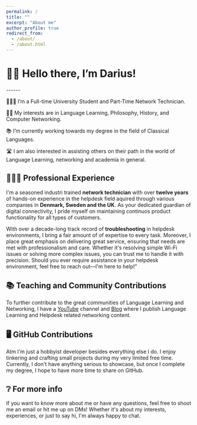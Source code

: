```yaml
---
permalink: /
title: ""
excerpt: "About me"
author_profile: true
redirect_from: 
  - /about/
  - /about.html
---
```


<h1>👋🏼 Hello there, I’m Darius!</h1>
------
<p>👨🏻‍💻 I’m a Full-time University Student and Part-Time Network Technician.</p>
<p>✍🏼 My interests are in Language Learning, Philosophy, History, and Computer Networking.</p>
<p>📚 I’m currently working towards my degree in the field of Classical Languages.</p>
<p>🛣️ I am also interested in assisting others on their path in the world of Language Learning, networking and academia in general.</p>
<h2 id="-professional-experience">🧑🏽‍💻 Professional Experience</h2>
<p>I'm a seasoned industri trained <strong>network technician</strong> with over <strong>twelve years</strong> of hands-on experience in the helpdesk field aquired through various companies in <strong>Denmark, Sweden and the UK</strong>. As your dedicated guardian of digital connectivity, I pride myself on maintaining continuos product functionality for all types of customers.<p>
<p>With over a decade-long track record of <strong>troubleshooting</strong> in helpdesk environments, I bring a fair amount of of expertise to every task. Moreover, I place great emphasis on delivering great service, ensuring that needs are met with professionalism and care. Whether it's resolving simple Wi-Fi issues or solving more complex issues, you can trust me to handle it with precision. Should you ever require assistance in your helpdesk environment, feel free to reach out—I'm here to help!"</p>
<h2 id="-teaching-and-community-contributions">📚 Teaching and Community Contributions</h2>
<p>To further contribute to the great communities of Language Learning and Networking, I have a <a href="https://www.youtube.com/@dfgdfgdfg">YouTube</a> channel and <a href="https://darius.dk/blog">Blog</a> where I publish Language Learning and Helpdesk related networking content.</p>
<h2 id="-open-source-contributions">🖥️ GitHub Contributions</h2>
<p>Atm I'm just a hobbyist developer besides everything else I do. I enjoy tinkering and crafting small projects during my very limited free time. Currently, I don't have anything serious to showcase, but once I complete my degree, I hope to have more time to share on GitHub.</p>
<h2 id="-teaching-and-community-contributions">❔ For more info</h2>
<p>If you want to know more about me or have any questions, feel free to shoot me an email or hit me up on DMs! Whether it's about my interests, experiences, or just to say hi, I'm always happy to chat.</p>
